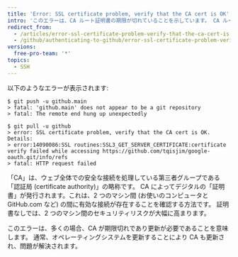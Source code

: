 ```yaml
---
title: 'Error: SSL certificate problem, verify that the CA cert is OK'
intro: 'このエラーは、CA ルート証明書の期限が切れていることを示しています。 CA ルート証明書を更新する必要がある場合は、{% data variables.product.product_name %} リポジトリからプッシュまたはプルすることはできません。'
redirect_from:
  - /articles/error-ssl-certificate-problem-verify-that-the-ca-cert-is-ok
  - /github/authenticating-to-github/error-ssl-certificate-problem-verify-that-the-ca-cert-is-ok
versions:
  free-pro-team: '*'
topics:
  - SSH
---
```

以下のようなエラーが表示されます:

```shell
$ git push -u github.main
> fatal: 'github.main' does not appear to be a git repository
> fatal: The remote end hung up unexpectedly

$ git pull -u github
> error: SSL certificate problem, verify that the CA cert is OK. Details:
> error:14090086:SSL routines:SSL3_GET_SERVER_CERTIFICATE:certificate verify failed while accessing https://github.com/tqisjim/google-oauth.git/info/refs
> fatal: HTTP request failed
```

「CA」は、ウェブ全体での安全な接続を処理している第三者グループである「認証局 (certificate authority)」の略称です。 CA によってデジタルの「証明書」が発行されます。これは、2 つのマシン間 (お使いのコンピュータと GitHub.com など) の間に有効な接続が存在することを確認する方法です。 証明書なしでは、2 つのマシン間のセキュリティリスクが大幅に高まります。

このエラーは、多くの場合、CA が期限切れであり更新が必要であることを意味します。 通常、オペレーティングシステムを更新することにより CA も更新され、問題が解決されます。
